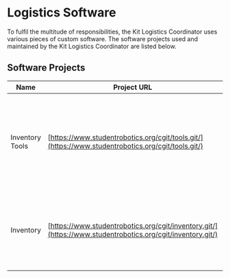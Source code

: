 # Logistics Software

To fulfil the multitude of responsibilities, the Kit Logistics Coordinator uses various pieces of custom software. The software projects used and maintained by the Kit Logistics Coordinator are listed below.

## Software Projects

| Name | Project URL | Notes |
| --- | --- | --- |
| Inventory Tools | [https://www.studentrobotics.org/cgit/tools.git/](https://www.studentrobotics.org/cgit/tools.git/) | This project currently contains a mishmash of tools. The Inventory tools need teasing out. |
| Inventory | [https://www.studentrobotics.org/cgit/inventory.git/](https://www.studentrobotics.org/cgit/inventory.git/) | This is not a software project in itself. It represents the current state of all SR assets. |
